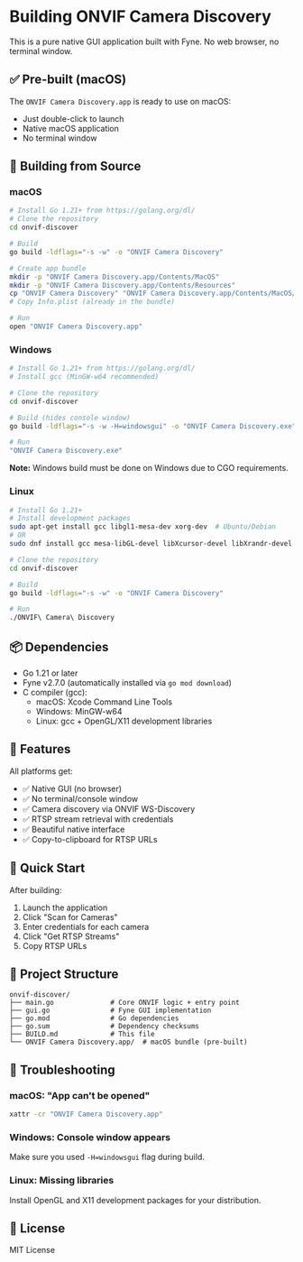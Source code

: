 # Building ONVIF Camera Discovery

This is a pure native GUI application built with Fyne. No web browser, no terminal window.

## ✅ Pre-built (macOS)

The `ONVIF Camera Discovery.app` is ready to use on macOS:
- Just double-click to launch
- Native macOS application
- No terminal window

## 🔨 Building from Source

### macOS

```bash
# Install Go 1.21+ from https://golang.org/dl/
# Clone the repository
cd onvif-discover

# Build
go build -ldflags="-s -w" -o "ONVIF Camera Discovery"

# Create app bundle
mkdir -p "ONVIF Camera Discovery.app/Contents/MacOS"
mkdir -p "ONVIF Camera Discovery.app/Contents/Resources"
cp "ONVIF Camera Discovery" "ONVIF Camera Discovery.app/Contents/MacOS/"
# Copy Info.plist (already in the bundle)

# Run
open "ONVIF Camera Discovery.app"
```

### Windows

```bash
# Install Go 1.21+ from https://golang.org/dl/
# Install gcc (MinGW-w64 recommended)

# Clone the repository
cd onvif-discover

# Build (hides console window)
go build -ldflags="-s -w -H=windowsgui" -o "ONVIF Camera Discovery.exe"

# Run
"ONVIF Camera Discovery.exe"
```

**Note:** Windows build must be done on Windows due to CGO requirements.

### Linux

```bash
# Install Go 1.21+
# Install development packages
sudo apt-get install gcc libgl1-mesa-dev xorg-dev  # Ubuntu/Debian
# OR
sudo dnf install gcc mesa-libGL-devel libXcursor-devel libXrandr-devel libXinerama-devel libXi-devel  # Fedora

# Clone the repository
cd onvif-discover

# Build
go build -ldflags="-s -w" -o "ONVIF Camera Discovery"

# Run
./ONVIF\ Camera\ Discovery
```

## 📦 Dependencies

- Go 1.21 or later
- Fyne v2.7.0 (automatically installed via `go mod download`)
- C compiler (gcc):
  - macOS: Xcode Command Line Tools
  - Windows: MinGW-w64
  - Linux: gcc + OpenGL/X11 development libraries

## 🎯 Features

All platforms get:
- ✅ Native GUI (no browser)
- ✅ No terminal/console window
- ✅ Camera discovery via ONVIF WS-Discovery
- ✅ RTSP stream retrieval with credentials
- ✅ Beautiful native interface
- ✅ Copy-to-clipboard for RTSP URLs

## 🚀 Quick Start

After building:

1. Launch the application
2. Click "Scan for Cameras"
3. Enter credentials for each camera
4. Click "Get RTSP Streams"
5. Copy RTSP URLs

## 📝 Project Structure

```
onvif-discover/
├── main.go              # Core ONVIF logic + entry point
├── gui.go               # Fyne GUI implementation
├── go.mod               # Go dependencies
├── go.sum               # Dependency checksums
├── BUILD.md             # This file
└── ONVIF Camera Discovery.app/  # macOS bundle (pre-built)
```

## 🔧 Troubleshooting

### macOS: "App can't be opened"
```bash
xattr -cr "ONVIF Camera Discovery.app"
```

### Windows: Console window appears
Make sure you used `-H=windowsgui` flag during build.

### Linux: Missing libraries
Install OpenGL and X11 development packages for your distribution.

## 📄 License

MIT License
